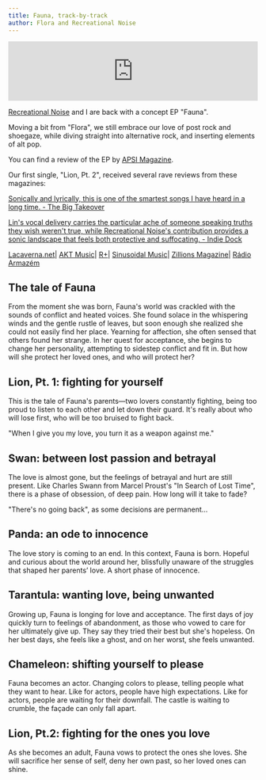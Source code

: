```yaml
---
title: Fauna, track-by-track
author: Flora and Recreational Noise
---
```


<iframe style="border: 0; width: 100%; height: 120px;" src="https://bandcamp.com/EmbeddedPlayer/album=3540621697/size=large/bgcol=ffffff/linkcol=0687f5/tracklist=false/artwork=small/transparent=true/" seamless><a href="https://floralin.bandcamp.com/album/fauna-with-recreational-noise">Fauna (with Recreational Noise) by Flora Lin</a></iframe>

[Recreational Noise](https://recreationalnoise.bandcamp.com) and I are back with a concept EP "Fauna".

Moving a bit from "Flora", we still embrace our love of post rock and shoegaze, while diving straight into alternative rock, and inserting elements of alt pop.

You can find a review of the EP by [APSI Magazine](https://appppc.com/flora-lins-fauna-is-beautifully-conceptualized/).

Our first single, "Lion, Pt. 2", received several rave reviews from these magazines:

[Sonically and lyrically, this is one of the smartest songs I have heard in a long time. - The Big Takeover](https://bigtakeover.com/recordings/flora-lin-recreational-noise-lion-pt-2-self-released)

[Lin's vocal delivery carries the particular ache of someone speaking truths they wish weren't true, while Recreational Noise's contribution provides a sonic landscape that feels both protective and suffocating. - Indie Dock](https://indiedockmusicblog.co.uk/?p=30479)

[Lacaverna.net](https://lacaverna.net/flora-lin-y-recreational-noise-lanzan-lion-pt-2-una-oda-al-sacrificio-por-amor/)|
[AKT Music](https://www.aktmusic.com/2025/06/flora-lin-s-lion-pt-2-a-sweetly-haunting-tribute-to-duty-and-love.html)|
[R+](https://rmas.mx/2025/06/16/flora-lin-x-recreational-noise-lion-pt-2-shoegaze-crudo-sobre-amor-sacrificial/)|
[Sinusoidal Music](https://sinusoidalmusic.com/reviews/recreational-noise-lion-pt-2/)|
[Zillions Magazine](https://www.zillionsmagazine.com/2025/06/flora-lin-roars-with-quiet-power-in.html)|
[Rádio Armazém](https://radioarmazem.net/noticia/122677/flora-lin-e-sua-jornada-epica-de-autossacrificio-em-lion-pt-2)

## The tale of Fauna

From the moment she was born, Fauna's world was crackled with the sounds of conflict and heated voices.
She found solace in the whispering winds and the gentle rustle of leaves, but soon enough she realized she could not easily find her place.
Yearning for affection, she often sensed that others found her strange. In her quest for acceptance, she begins to change her personality, attempting to sidestep conflict and fit in.
But how will she protect her loved ones, and who will protect her?

## Lion, Pt. 1: fighting for yourself

This is the tale of Fauna's parents—two lovers constantly fighting, being too proud to listen to each other and let down their guard. It's really about who will lose first, who will be too bruised to fight back.

"When I give you my love, you turn it as a weapon against me."

## Swan: between lost passion and betrayal

The love is almost gone, but the feelings of betrayal and hurt are still present.
Like Charles Swann from Marcel Proust's "In Search of Lost Time", there is a phase of obsession, of deep pain.
How long will it take to fade?

"There's no going back", as some decisions are permanent...

## Panda: an ode to innocence

The love story is coming to an end. In this context, Fauna is born.
Hopeful and curious about the world around her, blissfully unaware of the struggles that shaped her parents’ love. A short phase of innocence.

## Tarantula: wanting love, being unwanted

Growing up, Fauna is longing for love and acceptance. The first days of joy quickly turn to feelings of abandonment, as those who vowed to care for her ultimately give up. They say they tried their best but she's hopeless. On her best days, she feels like a ghost, and on her worst, she feels unwanted.

## Chameleon: shifting yourself to please

Fauna becomes an actor. Changing colors to please, telling people what they want to hear.
Like for actors, people have high expectations. Like for actors, people are waiting for their downfall. The castle is waiting to crumble, the façade can only fall apart.

## Lion, Pt.2: fighting for the ones you love

As she becomes an adult, Fauna vows to protect the ones she loves.
She will sacrifice her sense of self, deny her own past, so her loved ones can shine.
